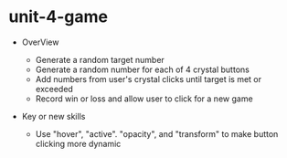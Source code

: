 # unit-4-game

- OverView
    - Generate a random target number
    - Generate a random number for each of 4 crystal buttons
    - Add numbers from user's crystal clicks until target is met or exceeded
    - Record win or loss and allow user to click for a new game



- Key or new skills
    - Use "hover", "active". "opacity", and "transform" to make button clicking more dynamic
